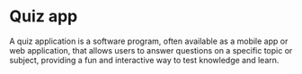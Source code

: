 # Quiz app
A quiz application is a software program, often available as a mobile app or web application, that allows users to answer questions on a specific topic or subject, providing a fun and interactive way to test knowledge and learn.
